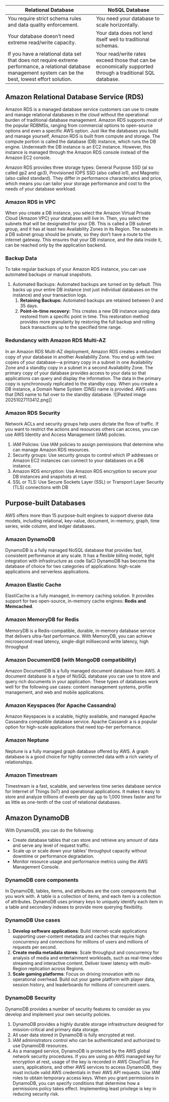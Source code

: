 
| Relational Database                                                                                                                                           | NoSQL Database                                                                                            |
| ------------------------------------------------------------------------------------------------------------------------------------------------------------- | --------------------------------------------------------------------------------------------------------- |
| You require strict schema rules and data quality enforcement.                                                                                                 | You need your database to scale horizontally.                                                             |
| Your database doesn’t need extreme read/write capacity.                                                                                                       | Your data does not lend itself well to traditional schemas.                                               |
| If you have a relational data set that does not require extreme performance, a relational database management system can be the best, lowest effort solution. | Your read/write rates exceed those that can be economically supported through a traditional SQL database. |
## Amazon Relational Database Service (RDS)
Amazon RDS is a managed database service customers can use to create and manage relational databases in the cloud without the operational burden of traditional database management.
Amazon RDS supports most of the popular RDBMSs, ranging from commercial options to open-source options and even a specific AWS option.
Just like the databases you build and manage yourself, Amazon RDS is built from compute and storage. The compute portion is called the database (DB) instance, which runs the DB engine.
Underneath the DB instance is an EC2 instance. However, this instance is managed through the Amazon RDS console instead of the Amazon EC2 console.

Amazon RDS provides three storage types: General Purpose SSD (al
so called gp2 and gp3), Provisioned IOPS SSD (also called io1), and Magnetic (also called standard). They differ in performance characteristics and price, which means you can tailor your storage performance and cost to the needs of your database workload.

### Amazon RDS in VPC
When you create a DB instance, you select the Amazon Virtual Private Cloud (Amazon VPC) your databases will live in. Then, you select the subnets that will be designated for your DB. This is called a DB subnet group, and it has at least two Availability Zones in its Region. The subnets in a DB subnet group should be private, so they don’t have a route to the internet gateway. This ensures that your DB instance, and the data inside it, can be reached only by the application backend.

### Backup Data
To take regular backups of your Amazon RDS instance, you can use automated backups or manual snapshots.
1. Automated Backups: Automated backups are turned on by default. This backs up your entire DB instance (not just individual databases on the instance) and your transaction logs.
	1. **Retaining Backups:** Automated backups are retained between 0 and 35 days.
	2. **Point-in-time recovery:** This creates a new DB instance using data restored from a specific point in time. This restoration method provides more granularity by restoring the full backup and rolling back transactions up to the specified time range.

### Redundancy with Amazon RDS Multi-AZ
In an Amazon RDS Multi-AZ deployment, Amazon RDS creates a redundant copy of your database in another Availability Zone. You end up with two copies of your database—a primary copy in a subnet in one Availability Zone and a standby copy in a subnet in a second Availability Zone.
The primary copy of your database provides access to your data so that applications can query and display the information. The data in the primary copy is synchronously replicated to the standby copy.
When you create a DB instance, a Domain Name System (DNS) name is provided. AWS uses that DNS name to fail over to the standby database.
![[Pasted image 20251027113412.png]]
### Amazon RDS Security
Network ACLs and security groups help users dictate the flow of traffic. If you want to restrict the actions and resources others can access, you can use AWS Identity and Access Management (IAM) policies.
1. IAM Policies: Use IAM policies to assign permissions that determine who can manage Amazon RDS resources.
2. Security groups: Use security groups to control which IP addresses or Amazon EC2 instances can connect to your databases on a DB instance.
3. Amazon RDS encryption: Use Amazon RDS encryption to secure your DB instances and snapshots at rest.
4. SSL or TLS: Use Secure Sockets Layer (SSL) or Transport Layer Security (TLS) connections with DB
## Purpose-built Databases
AWS offers more than 15 purpose-built engines to support diverse data models, including relational, key-value, document, in-memory, graph, time series, wide column, and ledger databases.

### Amazon DynamoDB
DynamoDB is a fully managed NoSQL database that provides fast, consistent performance at any scale. It has a flexible billing model, tight integration with infrastructure as code (IaC)
DynamoDB has become the database of choice for two categories of applications: high-scale applications and serverless applications.
### Amazon Elastic Cache
ElastiCache is a fully managed, in-memory caching solution. It provides support for two open-source, in-memory cache engines: **Redis and Memcached**.
### Amazon MemoryDB for Redis
MemoryDB is a Redis-compatible, durable, in-memory database service that delivers ultra-fast performance. With MemoryDB, you can achieve microsecond read latency, single-digit millisecond write latency, high throughput
### Amazon DocumentDB (with MongoDB compatibility)
Amazon DocumentDB is a fully managed document database from AWS. A document database is a type of NoSQL database you can use to store and query rich documents in your application.
These types of databases work well for the following use cases: content management systems, profile management, and web and mobile applications.
### Amazon Keyspaces (for Apache Cassandra)
Amazon Keyspaces is a scalable, highly available, and managed Apache Cassandra compatible database service. Apache Cassandr
a is a popular option for high-scale applications that need top-tier performance.
### Amazon Neptune
Neptune is a fully managed graph database offered by AWS. A graph database is a good choice for highly connected data with a rich variety of relationships.
### Amazon Timestream
Timestream is a fast, scalable, and serverless time series database service for Internet of Things (IoT) and operational applications. It makes it easy to store and analyze trillions of events per day up to 1,000 times faster and for as little as one-tenth of the cost of relational databases.

## Amazon DynamoDB
With DynamoDB, you can do the following:

- Create database tables that can store and retrieve any amount of data and serve any level of request traffic. 
- Scale up or scale down your tables' throughput capacity without downtime or performance degradation. 
- Monitor resource usage and performance metrics using the AWS Management Console.
### DynamoDB core components
In DynamoDB, tables, items, and attributes are the core components that you work with. A table is a collection of items, and each item is a collection of attributes. DynamoDB uses primary keys to uniquely identify each item in a table and secondary indexes to provide more querying flexibility.
### DynamoDB Use cases
1. **Develop software applications**: Build internet-scale applications supporting user-content metadata and caches that require high concurrency and connections for millions of users and millions of requests per second.
2. **Create media metadata stores**: Scale throughput and concurrency for analysis of media and entertainment workloads, such as real-time video streaming and interactive content. Deliver lower latency with multi-Region replication across Regions.
3. **Scale gaming platforms**: Focus on driving innovation with no operational overhead. Build out your game platform with player data, session history, and leaderboards for millions of concurrent users.
### DynamoDB Security
DynamoDB provides a number of security features to consider as you develop and implement your own security policies.
1. DynamoDB provides a highly durable storage infrastructure designed for mission-critical and primary data storage.
2. All user data stored in DynamoDB is fully encrypted at rest.
3. IAM administrators control who can be authenticated and authorized to use DynamoDB resources.
4. As a managed service, DynamoDB is protected by the AWS global network security procedures.
If you are using an AWS managed key for encryption at rest, usage of the key is recorded in AWS CloudTrail.
For users, applications, and other AWS services to access DynamoDB, they must include valid AWS credentials in their AWS API requests. Use IAM roles to obtain temporary access keys.
When you grant permissions in DynamoDB, you can specify conditions that determine how a permissions policy takes effect. Implementing least privilege is key in reducing security risk.


